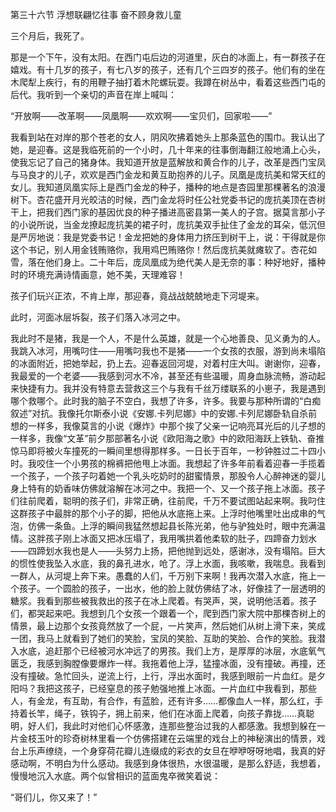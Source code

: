 第三十六节 浮想联翩忆往事 奋不顾身救儿童

三个月后，我死了。

那是一个下午，没有太阳。在西门屯后边的河道里，灰白的冰面上，有一群孩子在嬉戏。有十几岁的孩子，有七八岁的孩子，还有几个三四岁的孩子。他们有的坐在木爬犁上疾行，有的用鞭子抽打着木陀螺玩耍。我蹲在树丛中，看着这些西门屯的后代。我听到一个亲切的声音在岸上喊叫：

“开放啊——改革啊——凤凰啊——欢欢啊——宝贝们，回家啦——”

我看到站在对岸的那个苍老的女人，阴风吹拂着她头上那条蓝色的围巾。我认出了她，是迎春。这是我临死前的一个小时，几十年来的往事倒海翻江般地涌上心头，使我忘记了自己的猪身体。我知道开放是蓝解放和黄合作的儿子，改革是西门宝凤与马良才的儿子，欢欢是西门金龙和黄互助抱养的儿子。凤凰是庞抗美和常天红的女儿。我知道凤凰实际上是西门金龙的种子，播种的地点是杏园里那棵著名的浪漫树下。杏花盛开月光皎洁的时候，西门金龙将时任公社党委书记的庞抗美顶在杏树干上，把我们西门家的基因优良的种子播进高密县第一美人的子宫。据莫言那小子的小说所说，当金龙撩起庞抗美的裙子时，庞抗美双手扯住了金龙的耳朵，低沉但是严厉地说：我是党委书记！金龙把她的身体用力挤压到树干上，说：干得就是你这个书记，别人用金钱贿赂你，我用鸡巴贿赂你！然后庞抗美就瘫软了。杏花如雪，落在他们身上。二十年后，庞凤凰成为绝代美人是无奈的事：种好地好，播种时的环境充满诗情画意，她不美，天理难容！

孩子们玩兴正浓，不肯上岸，那迎春，竟战战兢兢地走下河堤来。

此时，河面冰层坼裂，孩子们落入冰河之中。

我此时不是猪，我是一个人，不是什么英雄，就是一个心地善良、见义勇为的人。我跳入冰河，用嘴叼住——用嘴叼我也不是猪——一个女孩的衣服，游到尚未塌陷的冰面附近，把她举起，扔上去。迎春返回河堤，对着村庄大叫。谢谢你，迎春，我最爱的一个老婆——我感到河水不冷，甚至还有些温暖，周身血脉流畅，游动起来快捷有力。我并没有特意去营救这三个与我有千丝万缕联系的小崽子，我是遇到哪个救哪个。此时我的脑子不空白，我想了许多，许多。我要与那种所谓的“白痴叙述”对抗。我像托尔斯泰小说《安娜.卡列尼娜》中的安娜.卡列尼娜卧轨自杀前想的一样多，我像莫言的小说《爆炸》中那个挨了父亲一记响亮耳光后的儿子想的一样多，我像“文革”前夕那部著名小说《欧阳海之歌》中的欧阳海跃上铁轨、奋推惊马即将被火车撞死的一瞬间里想得那样多。一日长于百年，一秒钟胜过二十四小时。我咬住一个小男孩的棉裤把他甩上冰面。我想起了许多年前看着迎春一手揽着一个孩子，一个孩子叼着她一个乳头吃奶时的甜蜜情景，那股令人心醉神迷的婴儿身上特有的奶香味仿佛就溶解在冰河之中。我把一个、又一个孩子拖上冰面。孩子们往前爬着，聪明的孩子们，非常正确，往前爬，千万不要试图站起来啊。我叼住这群孩子中最胖的那个小子的脚，把他从水底拖上来。上浮时他嘴里吐出成串的气泡，仿佛一条鱼。上浮的瞬间我猛然想起县长陈光弟，他与驴独处时，眼中充满温情。这胖孩子刚上冰面又把冰压塌了，我用嘴拱着他柔软的肚子，四蹄奋力划水——四蹄划水我也是人——头努力上扬，把他抛到远处，感谢冰，没有塌陷。巨大的惯性使我坠入水底，我的鼻孔进水，呛了。浮上水面，我咳嗽，我喘息。我看到一群人，从河堤上奔下来。愚蠢的人们，千万别下来啊！我再次潜入水底，拖上一个孩子。一个圆脸的孩子，一出水，他的脸上就仿佛结了冰，好像挂了一层透明的糖浆。我看到那些被我救出的孩子在冰上爬着。有哭声，哭，说明他活着。孩子们，都哭起来吧。我想到几个女孩一个跟着一个，爬到西门家大院中那棵杏树上的情景，最上边那个女孩竟然放了一个屁，一片笑声，然后她们从树上滑下来，笑成一团，我马上就看到了她们的笑脸，宝凤的笑脸、互助的笑脸、合作的笑脸。我潜入水底，追赶那个已经被河水冲远了的男孩。我们上方，是厚厚的冰层，水底氧气匮乏，我感到胸膛像要爆炸一样。我拖着他上浮，猛撞冰面，没有撞破。再撞，还没有撞破。急忙回头，逆流上行，上行，浮出水面时，我感到眼前一片血红。是夕阳吗？我把这孩子，已经窒息的孩子勉强地推上冰面。一片血红中我看到，那些人，有金龙，有互助，有合作，有蓝脸，还有许多……都像血人一样，那么红，手持着长竿，绳子，铁钩子，拥上前来，他们在冰面上爬着，向孩子靠拢……真聪明，好人们，我此时对他们心怀感激，连那些整治过我的人都感激。我想到躲在一片金枝玉叶的珍奇树林里看一个仿佛搭建在云端里的戏台上的神秘演出的情景，戏台上乐声缭绕，一个身穿荷花瓣儿连缀成的彩衣的女旦在咿咿呀呀地唱，我真的好感动啊，不明白为什么感动。我感到身体很热，水很温暖，是那么舒适，我想着，慢慢地沉入水底。两个似曾相识的蓝面鬼卒微笑着说：

“哥们儿，你又来了！”